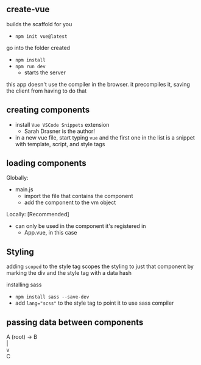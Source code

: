 ## create-vue

builds the scaffold for you

- `npm init vue@latest`

go into the folder created
- `npm install`
- `npm run dev`
    - starts the server

this app doesn't use the compiler in the browser. it precompiles it, saving the client from having to do that

## creating components

- install `Vue VSCode Snippets` extension
    - Sarah Drasner is the author!
- in a new vue file, start typing `vue` and the first one in the list is a snippet with template, script, and style tags


## loading components

Globally:
- main.js
    - import the file that contains the component
    - add the component to the vm object

Locally: [Recommended]
- can only be used in the component it's registered in
    - App.vue, in this case


## Styling

adding `scoped` to the style tag scopes the styling to just that component by marking the div and the style tag with a data hash

installing sass
- `npm install sass --save-dev`
- add `lang="scss"` to the style tag to point it to use sass compiler

## passing data between components

A (root) -> B  
|  
v  
C
